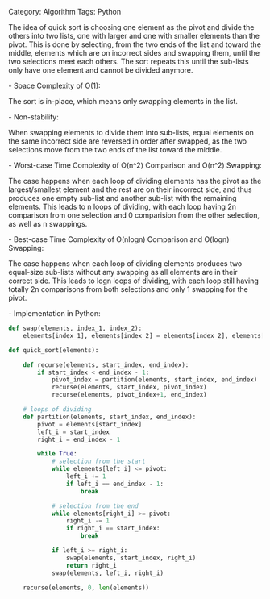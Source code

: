 Category: Algorithm
Tags: Python

The idea of quick sort is choosing one element as the pivot and divide the others into two lists, one with larger and one with smaller elements than the pivot. This is done by selecting, from the two ends of the list and toward the middle, elements which are on incorrect sides and swapping them, until the two selections meet each others. The sort repeats this until the sub-lists only have one element and cannot be divided anymore.

\- Space Complexity of O(1):

The sort is in-place, which means only swapping elements in the list.

\- Non-stability:

When swapping elements to divide them into sub-lists, equal elements on the same incorrect side are reversed in order after swapped, as the two selections move from the two ends of the list toward the middle.

\- Worst-case Time Complexity of O(n^2) Comparison and O(n^2) Swapping:

The case happens when each loop of dividing elements has the pivot as the largest/smallest element and the rest are on their incorrect side, and thus produces one empty sub-list and another sub-list with the remaining elements. This leads to n loops of dividing, with each loop having 2n comparison from one selection and 0 comparision from the other selection, as well as n swappings.

\- Best-case Time Complexity of O(nlogn) Comparison and O(logn) Swapping:

The case happens when each loop of dividing elements produces two equal-size sub-lists without any swapping as all elements are in their correct side. This leads to logn loops of dividing, with each loop still having totally 2n comparisons from both selections and only 1 swapping for the pivot.

\- Implementation in Python:

```python
def swap(elements, index_1, index_2):
    elements[index_1], elements[index_2] = elements[index_2], elements[index_1]

def quick_sort(elements):

    def recurse(elements, start_index, end_index):
        if start_index < end_index - 1:
            pivot_index = partition(elements, start_index, end_index)
            recurse(elements, start_index, pivot_index)
            recurse(elements, pivot_index+1, end_index)

    # loops of dividing
    def partition(elements, start_index, end_index):
        pivot = elements[start_index]
        left_i = start_index
        right_i = end_index - 1

        while True:
            # selection from the start
            while elements[left_i] <= pivot:
                left_i += 1
                if left_i == end_index - 1:
                    break

            # selection from the end
            while elements[right_i] >= pivot:
                right_i -= 1
                if right_i == start_index:
                    break

            if left_i >= right_i:
                swap(elements, start_index, right_i)
                return right_i
            swap(elements, left_i, right_i)

    recurse(elements, 0, len(elements))
```
